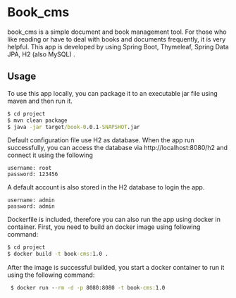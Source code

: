 # Book_cms

book_cms is a simple  document and book management tool. For those who like reading or have to deal with books and documents frequently, it is very helpful. This app is developed by using Spring Boot, Thymeleaf, Spring Data JPA, H2 (also MySQL) .


## Usage

To use this app locally, you can package it to an executable jar file using maven and then run it. 

```cmd
$ cd project
$ mvn clean package
$ java -jar target/book-0.0.1-SNAPSHOT.jar
```
Default configuration file use H2 as database. When the app run successfully, you can access the database via http://localhost:8080/h2 and connect it using the following 
```
username: root
password: 123456
```
A default account is also stored in the H2 database to login the app. 
```
username: admin
password: admin
```


Dockerfile is included, therefore you can also  run the app using docker in container. First, you need to build an docker image using following command:

```cmd
$ cd project
$ docker build -t book-cms:1.0 .
```

After the image is successful builded, you start a docker container to run it using the following command:

```cmd
 $ docker run --rm -d -p 8080:8080 -t book-cms:1.0
```





